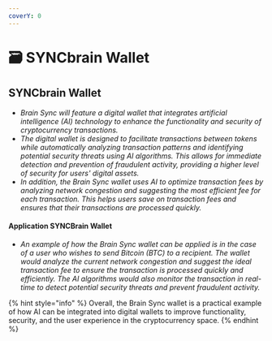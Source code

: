 ```yaml
---
coverY: 0
---
```


# 🗃 SYNCbrain Wallet

## SYNCbrain Wallet

* _Brain Sync will feature a digital wallet that integrates artificial intelligence (AI) technology to enhance the functionality and security of cryptocurrency transactions._
* _The digital wallet is designed to facilitate transactions between tokens while automatically analyzing transaction patterns and identifying potential security threats using AI algorithms. This allows for immediate detection and prevention of fraudulent activity, providing a higher level of security for users' digital assets._
* _In addition, the Brain Sync wallet uses AI to optimize transaction fees by analyzing network congestion and suggesting the most efficient fee for each transaction. This helps users save on transaction fees and ensures that their transactions are processed quickly._

#### Application SYNCBrain Wallet

* _An example of how the Brain Sync wallet can be applied is in the case of a user who wishes to send Bitcoin (BTC) to a recipient. The wallet would analyze the current network congestion and suggest the ideal transaction fee to ensure the transaction is processed quickly and efficiently. The AI algorithms would also monitor the transaction in real-time to detect potential security threats and prevent fraudulent activity._

{% hint style="info" %}
Overall, the Brain Sync wallet is a practical example of how AI can be integrated into digital wallets to improve functionality, security, and the user experience in the cryptocurrency space.
{% endhint %}
